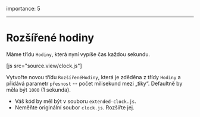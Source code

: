 importance: 5

---

# Rozšířené hodiny

Máme třídu `Hodiny`, která nyní vypíše čas každou sekundu.


[js src="source.view/clock.js"]

Vytvořte novou třídu `RozšířenéHodiny`, která je zděděna z třídy `Hodiny` a přidává parametr `přesnost` -- počet milisekund mezi „tiky“. Defaultně by měla být `1000` (1 sekunda).

- Váš kód by měl být v souboru `extended-clock.js`.
- Neměňte originální soubor `clock.js`. Rozšiřte jej.
